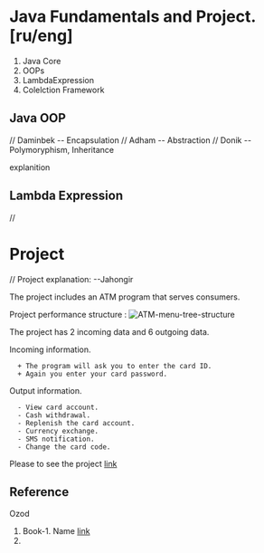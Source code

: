 # Java Fundamentals and Project. [ru/eng]

   1. Java Core
   2. OOPs
   3. LambdaExpression
   4. Colelction Framework


## Java OOP 
// Daminbek -- Encapsulation 
// Adham -- Abstraction 
// Donik -- Polymoryphism, Inheritance


explanition

## Lambda Expression
// 

 Project
 =======
 // Project explanation: --Jahongir 
 
 The project includes an ATM program that serves consumers.
 
 Project performance structure :
 ![ATM-menu-tree-structure](https://user-images.githubusercontent.com/99829336/164917060-6279ff50-31ee-43c9-9b97-2299d6fe81b7.png)
 
 The project has 2 incoming data and 6 outgoing data.
   
   Incoming information.
   
      + The program will ask you to enter the card ID.
      + Again you enter your card password.
      
   Output information.
   
      - View card account.
      - Cash withdrawal.
      - Replenish the card account.
      - Currency exchange.
      - SMS notification.
      - Change the card code.


Please to see the project [link](https://github.com/Urunov/Java-Core-Projects/tree/master/ATM-Bank)


## Reference 
Ozod

1. Book-1. Name [link](https://www.amazon.in/dp/B01GXXQ5KG?tag=guru99-21&geniuslink=true)
2. 
